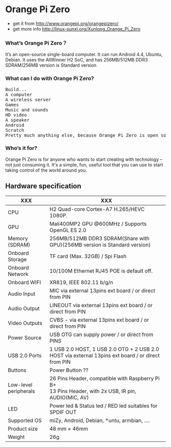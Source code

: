 # Orange Pi Zero

+ get it from http://www.orangepi.org/orangepizero/
+ get more info http://linux-sunxi.org/Xunlong_Orange_Pi_Zero

### What’s Orange Pi Zero？

It’s an open-source single-board computer. It can run Android 4.4, Ubuntu, Debian. It uses the AllWinner H2 SoC, and has 256MB/512MB DDR3 SDRAM(256MB version is Standard version

### What can I do with Orange Pi Zero?

<pre>
Build...
A computer
A wireless server
Games
Music and sounds
HD video
A speaker
Android
Scratch
Pretty much anything else, because Orange Pi Zero is open source
</pre>

### Who’s it for?

Orange Pi Zero is for anyone who wants to start creating with technology – not just consuming it. It's a simple, fun, useful tool that you can use to start taking control of the world around you.

## Hardware specification

XXX | XXX
--- | ---
CPU | H2 Quad-core Cortex-A7 H.265/HEVC 1080P.
GPU | Mali400MP2 GPU @600MHz / Supports OpenGL ES 2.0
Memory (SDRAM) | 256MB/512MB DDR3 SDRAM(Share with GPU)(256MB version is Standard version)
Onboard Storage | TF card (Max. 32GB) / Spi Flash
Onboard Network | 10/100M Ethernet RJ45 POE is default off.
Onboard WIFI	| XR819, IEEE 802.11 b/g/n
Audio Input	| MIC via external 13pins ext board / or direct from PIN
Audio Output	| LINEOUT via external 13pins ext board / or direct from PIN
Video Outputs	| CVBS - via external 13pins ext board / or direct from PIN
Power Source	| USB OTG can supply power / or direct from PINS
USB 2.0 Ports	| 1 USB 2.0 HOST, 1 USB 2.0 OTG + 2 USB 2.0 HOST via external 13pins ext board / or direct from PIN
Buttons		| Power Button ??
Low-level peripherals | 26 Pins Header, compatible with Raspberry Pi B+ <Br> 13 Pins Header, with 2x USB, IR pin, AUDIO(MIC, AV)
LED		| Power led & Status led / RED led suitables for SPDIF OUT
Supported OS	| miZy, Android, Debian, *untu, armbian, ....
Product size	| 48 mm × 46mm
Weight		| 26g

